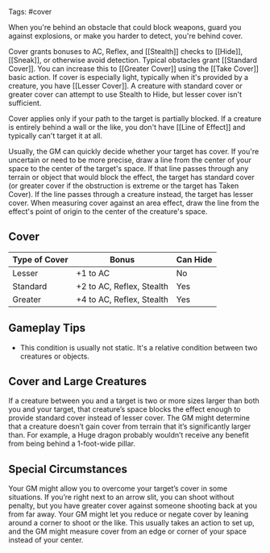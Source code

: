 Tags: #cover 

When you're behind an obstacle that could block weapons, guard you against explosions, or make you harder to detect, you're behind cover. 

Cover grants bonuses to AC, Reflex, and [[Stealth]] checks to [[Hide]], [[Sneak]], or otherwise avoid detection. Typical obstacles grant [[Standard Cover]].  You can increase this to [[Greater Cover]] using the [[Take Cover]] basic action. If cover is especially light, typically when it's provided by a creature, you have [[Lesser Cover]]. A creature with standard cover or greater cover can attempt to use Stealth to Hide, but lesser cover isn't sufficient.

Cover applies only if your path to the target is partially blocked. If a creature is entirely behind a wall or the like, you don't have [[Line of Effect]] and typically can't target it at all.  

Usually, the GM can quickly decide whether your target has cover. If you're uncertain or need to be more precise, draw a line from the center of your space to the center of the target's space. If that line passes through any terrain or object that would block the effect, the target has standard cover (or greater cover if the obstruction is extreme or the target has Taken Cover). If the line passes through a creature instead, the target has lesser cover. When measuring cover against an area effect, draw the line from the effect's point of origin to the center of the creature's space. 

## Cover

| **Type of Cover** | **Bonus**                 | **Can Hide** |
| ----------------- | ------------------------- | ------------ |
| Lesser            | +1 to AC                  | No           |
| Standard          | +2 to AC, Reflex, Stealth | Yes          |
| Greater           | +4 to AC, Reflex, Stealth | Yes          |

## Gameplay Tips

- This condition is usually not static. It's a relative condition between two creatures or objects.

## Cover and Large Creatures

If a creature between you and a target is two or more sizes larger than both you and your target, that creature’s space blocks the effect enough to provide standard cover instead of lesser cover. The GM might determine that a creature doesn’t gain cover from terrain that it’s significantly larger than. For example, a Huge dragon probably wouldn’t receive any benefit from being behind a 1-foot-wide pillar.  

## Special Circumstances

Your GM might allow you to overcome your target’s cover in some situations. If you’re right next to an arrow slit, you can shoot without penalty, but you have greater cover against someone shooting back at you from far away. Your GM might let you reduce or negate cover by leaning around a corner to shoot or the like. This usually takes an action to set up, and the GM might measure cover from an edge or corner of your space instead of your center.